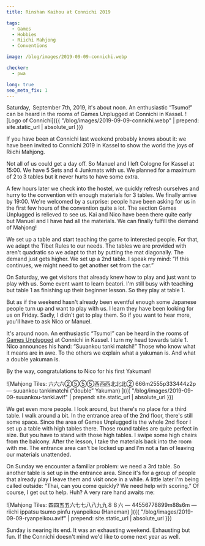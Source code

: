 ```yaml
---
title: Rinshan Kaihou at Connichi 2019

tags:
  - Games
  - Hobbies
  - Riichi Mahjong
  - Conventions

image: /blog/images/2019-09-09-connichi.webp

checker:
  - pwa

long: true
seo_meta_fix: 1
---
```

Saturday,  September 7th, 2019, it's about noon.
An enthusiastic “Tsumo!” can be heard in the rooms of Games Unplugged at Connichi in Kassel.
![Logo of Connichi]({{ "/blog/images/2019-09-09-connichi.webp" | prepend: site.static_url | absolute_url }})

If you have been at Connichi last weekend probably knows about it: we have been invited to Connichi 2019 in Kassel to show the world the joys of Riichi Mahjong.

Not all of us could get a day off.
So Manuel and I left Cologne for Kassel at 15:00.
We have 5 Sets and 4 Junkmats with us.
We planned for a maximum of 2 to 3 tables but it never hurts to have some extra.

A few hours later we check into the hostel, we quickly refresh ourselves and hurry to the convention with enough materials for 3 tables.
We finally arrive by 19:00.
We're welcomed by a surprise: people have been asking for us in the first few hours of the convention quite a lot.
The section Games Unplugged is relieved to see us.
Kai and Nico have been there quite early but Manuel and I have had all the materials.
We can finally fulfill the demand of Mahjong!

We set up a table and start teaching the game to interested people.
For that, we adapt the Tibet Rules to our needs.
The tables we are provided with aren't quadratic so we adapt to that by putting the mat diagonally.
The demand just gets higher.
We set up a 2nd table.
I speak my mind: “If this continues, we might need to get another set from the car.”

On Saturday, we get visitors that already knew how to play and just want to play with us.
Some event want to learn beatori.
I'm still busy with teaching but table 1 as finishing up their beginner lesson.
So they play at table 1.

But as if the weekend hasn't already been eventful enough some Japanese people turn up and want to play with us.
I learn they have been looking for us on Friday.
Sadly, I didn't get to play them.
So if you want to hear more, you'll have to ask Nico or Manuel.

It's around noon.
An enthusiastic “Tsumo!” can be heard in the rooms of [Games Unplugged](https://www.connichi.de/programm/games-unplugged/) at Connichi in Kassel.
I turn my head towards table 1.
Nico announces his hand: “Suuankou tanki matchi!”
Those who know what it means are in awe.
To the others we explain what a yakuman is. And what a double yakuman is.

By the way, congratulations to Nico for his first Yakuman!

![Mahjong Tiles: 六六六➁➄➄➄西西西北北北➁ 666m2555p333444z2p — suuankou tankimatchi (“double” Yakuman) ]({{ "/blog/images/2019-09-09-suuankou-tanki.avif" | prepend: site.static_url | absolute_url }})

We get even more people.
I look around, but there's no place for a third table.
I walk around a bit.
In the entrance area of the 2nd floor, there's still some space.
Since the area of Games Unplugged is the whole 2nd floor I set up a table with high tables there.
Those round tables are quite perfect in size.
But you have to stand with those high tables.
I swipe some high chairs from the balcony.
After the lesson, I take the materials back into the room with me.
The entrance area can't be locked up and I'm not a fan of leaving our materials unattended.

On Sunday we encounter a familiar problem: we need a 3rd table.
So another table is set up in the entrance area.
Since it's for a group of people that already play I leave them and visit once in a while.
A little later I'm being called outside: “Thai, can you come quickly? We need help with scoring.”
Of course, I get out to help. Huh? A very rare hand awaits me:

![Mahjong Tiles: 四四五五六七七八八九九８８六 — 44556778899m88s6m — riichi ippatsu tsumo pinfu ryanpeikou (Haneman) ]({{ "/blog/images/2019-09-09-ryanpeikou.avif" | prepend: site.static_url | absolute_url }})

Sunday is nearing its end.
It was an exhausting weekend.
Exhausting but fun.
If the Connichi doesn't mind we'd like to come next year as well.
